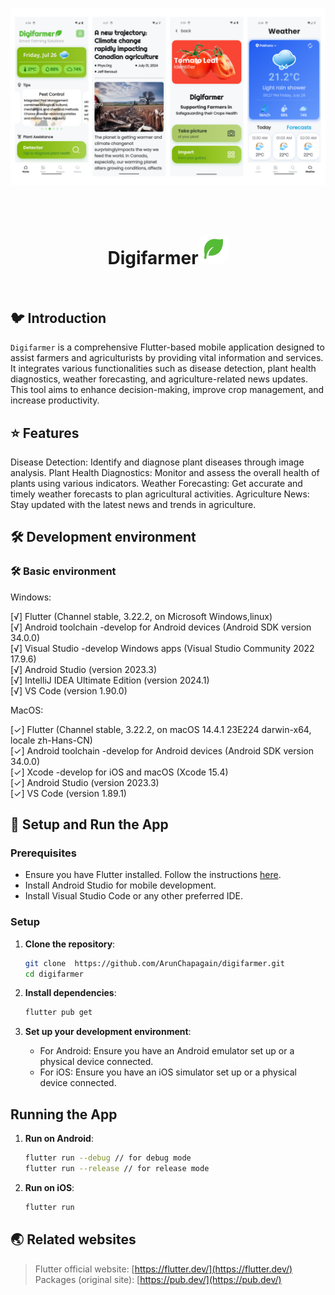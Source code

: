 
<p align="center">
  <img alt="Preview" src="./README/preview/preview.png">
</p>

<br/>

<h1 align="center"> 
  Digifarmer<img alt="Logo" src="./README/logo/logo.png" width="48px" style="border-radius:16px; padding-top:5px;" />
</h1> 

<br/>

## 🐦 Introduction

`Digifarmer` is a comprehensive Flutter-based mobile application designed to assist farmers and agriculturists by providing vital information and services. It integrates various functionalities such as disease detection, plant health diagnostics, weather forecasting, and agriculture-related news updates. This tool aims to enhance decision-making, improve crop management, and increase productivity. 






## ⭐ Features

Disease Detection: Identify and diagnose plant diseases through image analysis.
Plant Health Diagnostics: Monitor and assess the overall health of plants using various indicators.
Weather Forecasting: Get accurate and timely weather forecasts to plan agricultural activities.
Agriculture News: Stay updated with the latest news and trends in agriculture.


## 🛠️ Development environment

### 🛠️ Basic environment

Windows:

[√] Flutter (Channel stable, 3.22.2, on Microsoft Windows,linux)
<br>
[√] Android toolchain -develop for Android devices (Android SDK version 34.0.0)<br>
[√] Visual Studio -develop Windows apps (Visual Studio Community 2022 17.9.6)<br>
[√] Android Studio (version 2023.3)<br>
[√] IntelliJ IDEA Ultimate Edition (version 2024.1)<br>
[√] VS Code (version 1.90.0)


MacOS:   

[✓] Flutter (Channel stable, 3.22.2, on macOS 14.4.1 23E224 darwin-x64, locale zh-Hans-CN)<br>
[✓] Android toolchain -develop for Android devices (Android SDK version 34.0.0)<br>
[✓] Xcode -develop for iOS and macOS (Xcode 15.4)<br>
[✓] Android Studio (version 2023.3)<br>
[✓] VS Code (version 1.89.1)


## 📖 Setup and Run the App

### Prerequisites

- Ensure you have Flutter installed. Follow the instructions [here](https://flutter.dev/docs/get-started/install).
- Install Android Studio for mobile development.
- Install Visual Studio Code or any other preferred IDE.

### Setup

1. **Clone the repository**:
    ```sh
   git clone  https://github.com/ArunChapagain/digifarmer.git
    cd digifarmer
    ```

2. **Install dependencies**:
    ```sh
    flutter pub get
    ```

3. **Set up your development environment**:

    - For Android: Ensure you have an Android emulator set up or a physical device connected.<br>
    - For iOS: Ensure you have an iOS simulator set up or a physical device connected.

## Running the App

1. **Run on Android**:
    ```sh
    flutter run --debug // for debug mode
    flutter run --release // for release mode
    ```

2. **Run on iOS**:
    ```sh
    flutter run
    ```

## 🌏 Related websites
> Flutter official website: [https://flutter.dev/](https://flutter.dev/)
> Packages (original site): [https://pub.dev/](https://pub.dev/)


